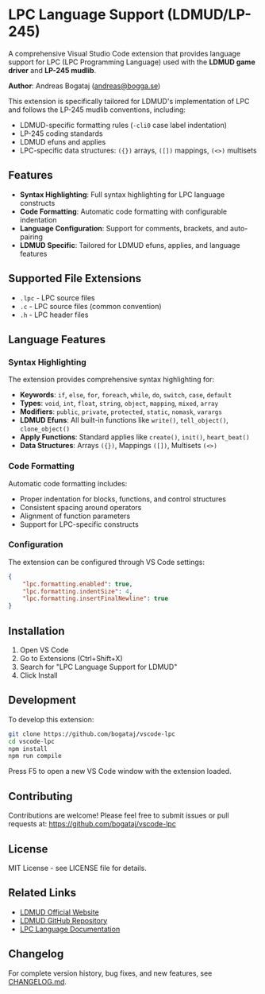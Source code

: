 # LPC Language Support (LDMUD/LP-245)

A comprehensive Visual Studio Code extension that provides language support for LPC (LPC Programming Language) used with the **LDMUD game driver** and **LP-245 mudlib**.

**Author**: Andreas Bogataj (andreas@bogga.se)

This extension is specifically tailored for LDMUD's implementation of LPC and follows the LP-245 mudlib conventions, including:
- LDMUD-specific formatting rules (`-cli0` case label indentation)
- LP-245 coding standards
- LDMUD efuns and applies
- LPC-specific data structures: `({})` arrays, `([])` mappings, `(<>)` multisets

## Features

- **Syntax Highlighting**: Full syntax highlighting for LPC language constructs
- **Code Formatting**: Automatic code formatting with configurable indentation
- **Language Configuration**: Support for comments, brackets, and auto-pairing
- **LDMUD Specific**: Tailored for LDMUD efuns, applies, and language features

## Supported File Extensions

- `.lpc` - LPC source files
- `.c` - LPC source files (common convention)
- `.h` - LPC header files

## Language Features

### Syntax Highlighting

The extension provides comprehensive syntax highlighting for:

- **Keywords**: `if`, `else`, `for`, `foreach`, `while`, `do`, `switch`, `case`, `default`
- **Types**: `void`, `int`, `float`, `string`, `object`, `mapping`, `mixed`, `array`
- **Modifiers**: `public`, `private`, `protected`, `static`, `nomask`, `varargs`
- **LDMUD Efuns**: All built-in functions like `write()`, `tell_object()`, `clone_object()`
- **Apply Functions**: Standard applies like `create()`, `init()`, `heart_beat()`
- **Data Structures**: Arrays `({})`, Mappings `([])`, Multisets `(<>)`

### Code Formatting

Automatic code formatting includes:
- Proper indentation for blocks, functions, and control structures
- Consistent spacing around operators
- Alignment of function parameters
- Support for LPC-specific constructs

### Configuration

The extension can be configured through VS Code settings:

```json
{
    "lpc.formatting.enabled": true,
    "lpc.formatting.indentSize": 4,
    "lpc.formatting.insertFinalNewline": true
}
```

## Installation

1. Open VS Code
2. Go to Extensions (Ctrl+Shift+X)
3. Search for "LPC Language Support for LDMUD"
4. Click Install

## Development

To develop this extension:

```bash
git clone https://github.com/bogataj/vscode-lpc
cd vscode-lpc
npm install
npm run compile
```

Press F5 to open a new VS Code window with the extension loaded.

## Contributing

Contributions are welcome! Please feel free to submit issues or pull requests at:
https://github.com/bogataj/vscode-lpc

## License

MIT License - see LICENSE file for details.

## Related Links

- [LDMUD Official Website](http://www.ldmud.eu/)
- [LDMUD GitHub Repository](https://github.com/ldmud/ldmud)
- [LPC Language Documentation](http://www.ldmud.eu/doc/)

## Changelog

For complete version history, bug fixes, and new features, see [CHANGELOG.md](CHANGELOG.md).